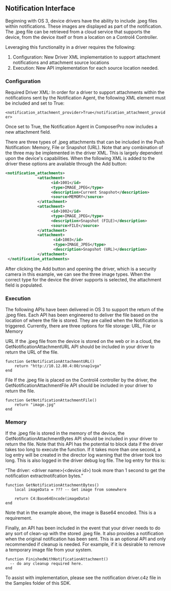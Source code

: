 
## Notification Interface


Beginning with OS 3, device drivers have the ability to include .jpeg files within notifications. These images are displayed as part of the notification. The .jpeg file can be retrieved from a cloud service that supports the device, from the device itself or from a location on a Control4 Controller. 

Leveraging this functionality in a driver requires the following:

1. Configuration: New Driver XML implementation to support attachment notifications and attachment source locations
2. Execution: New API implementation for each source location needed.

### Configuration

Required Driver XML: In order for a driver to support attachments within the notifications sent by the Notification Agent, the following XML element must be included and set to True:

`<notification_attachment_provider>True</notification_attachment_provider>`

Once set to True, the Notification Agent in ComposerPro now includes a new attachment field.

There are three types of .jpeg attachments that can be included in the Push Notification: Memory, File or Snapshot (URL). Note that any combination of the three may be implemented in the driver XML. This is largely dependent upon the device's capabilities. When the following XML is added to the driver these options are available through the Add button:

```xml
<notification_attachments>
              <attachment>
                    <id>1001</id>
                    <type>IMAGE_JPEG</type>
                    <description>Current Snapshot</description>
                    <source>MEMORY</source>
              </attachment>
              <attachment>
                    <id>1002</id>
                    <type>IMAGE_JPEG</type>
                    <description>Snapshot (FILE)</description>
                    <source>FILE</source>
              </attachment>
              <attachment>
                     <id>1003</id>
                     <type>IMAGE_JPEG</type>
                     <description>Snapshot (URL)</description>
              </attachment>
 </notification_attachments>
```


After clicking the Add button and opening the driver, which is a security camera in this example, we can see the three image types. When the correct type for the device the driver supports is selected, the attachment field is populated. 


### Execution

The following APIs have been delivered in OS 3 to support the return of the .jpeg files. Each API has been engineered to deliver the file based on the location of where the file is stored. They are called when the Notification is triggered. Currently, there are three options for file storage: URL, File or Memory

URL
If the .jpeg file from the device is stored on the web or in a cloud, the GetNotificationAttachmentURL API should be included in your driver to return the URL of the file.

```
function GetNotificationAttachmentURL()
	return "http://10.12.80.4:80/snap1vga"
end
```

File
If the .jpeg file is placed on the Control4 controller by the driver, the GetNotificationAttachmentFile API should be included in your driver to return the file.

```
function GetNotificationAttachmentFile()
	return "image.jpg"
end
```


### Memory

If the .jpeg file is stored in the memory of the device, the GetNotificationAttachmentBytes API should be included in your driver to return the file. Note that this API has the potential to block data if the driver takes too long to execute the function. If it takes more than one second, a log entry will be created in the director log warning that the driver took too long. This is also logged in the driver debug log file. The log entry for this is: 

“The driver: \<driver name\>(\<device id\>) took more than 1 second to get the notification extractnotifcation bytes.” 

```
function GetNotificationAttachmentBytes()
	local imageData = ??? -- Get image from somewhere

    return C4:Base64Encode(imageData)
end
```

Note that in the example above, the image is Base64 encoded. This is a requirement. 

Finally, an API has been included in the event that your driver needs to do any sort of clean-up with the stored .jpeg file. It also provides a notification when the original notification has been sent. This is an optional API and only recommended if cleanup is needed. For example, if it is desirable to remove a temporary image file from your system. 

```
function FinishedWithNotificationAttachment()
  -- do any cleanup required here.
end
```

To assist with implementation, please see the notification driver.c4z file in the Samples folder of this SDK.